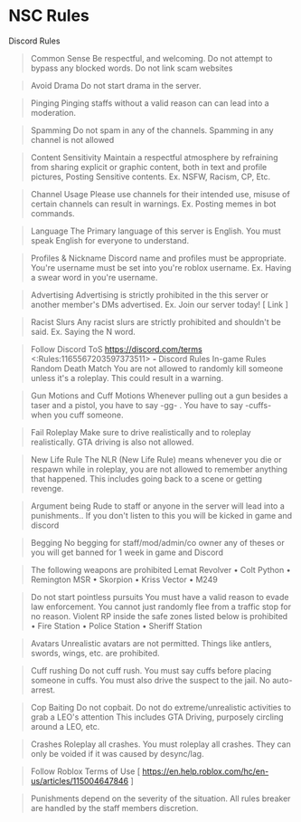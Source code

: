 # NSC Rules
Discord Rules
> Common Sense
Be respectful, and welcoming.
Do not attempt to bypass any blocked words. Do not link scam websites

> Avoid Drama
Do not start drama in the server.

> Pinging
Pinging staffs without a valid reason can can lead into a moderation.

> Spamming
Do not spam in any of the channels.
Spamming in any channel is not allowed

> Content Sensitivity
Maintain a respectful atmosphere by refraining from sharing explicit or graphic content, both in text and profile pictures, Posting Sensitive contents.
Ex. NSFW, Racism, CP, Etc.

> Channel Usage
Please use channels for their intended use, misuse of certain channels can result in warnings.
Ex. Posting memes in bot commands.

> Language
The Primary language of this server is English.
You must speak English for everyone to understand.

> Profiles & Nickname
Discord name and profiles must be appropriate. You're username must be set into you're roblox username.
Ex. Having a swear word in you're username.

> Advertising
Advertising is strictly prohibited in the this server or another member's DMs advertised.
Ex. Join our server today! [ Link ]

> Racist Slurs
Any racist slurs are strictly prohibited and shouldn't be said.
Ex. Saying the N word.

> Follow Discord ToS
https://discord.com/terms
<:Rules:1165567203597373511> **-** Discord Rules
In-game Rules
> Random Death Match
You are not allowed to randomly kill someone unless it's a roleplay. This could result in a warning.

> Gun Motions and Cuff Motions
Whenever pulling out a gun besides a taser and a pistol, you have to say -gg- . You have to say -cuffs- when you cuff someone.

> Fail Roleplay
Make sure to drive realistically and to roleplay realistically. GTA driving is also not allowed.

> New Life Rule
The NLR (New Life Rule) means whenever you die or respawn while in roleplay, you are not allowed to remember anything that happened. This includes going back to a scene or getting revenge.

> Argument
being Rude to staff or anyone in the server will lead into a punishments.. If you don't listen to this you will be kicked in game and discord

> Begging
No begging for staff/mod/admin/co owner any of theses or you will get banned for 1 week in game and Discord

> The following weapons are prohibited
Lemat Revolver • Colt Python • Remington MSR • Skorpion • Kriss Vector • M249


> Do not start pointless pursuits
You must have a valid reason to evade law enforcement. You cannot just randomly flee from a traffic stop for no reason.
Violent RP inside the safe zones listed below is prohibited • Fire Station • Police Station • Sheriff Station

> Avatars
Unrealistic avatars are not permitted. Things like antlers, swords, wings, etc. are prohibited.

> Cuff rushing
Do not cuff rush. You must say cuffs before placing someone in cuffs. You must also drive the suspect to the jail. No auto-arrest.

> Cop Baiting
Do not copbait. Do not do extreme/unrealistic activities to grab a LEO's attention This includes GTA Driving, purposely circling around a LEO, etc.

> Crashes
Roleplay all crashes. You must roleplay all crashes. They can only be voided if it was caused by desync/lag.

> Follow Roblox Terms of Use
[ https://en.help.roblox.com/hc/en-us/articles/115004647846 ]

> Punishments depend on the severity of the situation. All rules breaker are handled by the staff members discretion.
